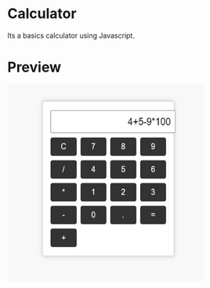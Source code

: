 # Calculator
Its a basics calculator using Javascript.
# Preview
<img src="https://github.com/Surajit0573/Calculator/blob/main/Preview.jpg" alt="Preview" width="400" height="400">
